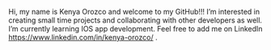 Hi, my name is Kenya Orozco and welcome to my GitHub!!! 
I’m interested in creating small time projects and collaborating with other developers as well. I’m currently learning IOS app development. Feel free to add me on LinkedIn https://www.linkedin.com/in/kenya-orozco/ . 

<!---
kenyaorozco/kenyaorozco is a ✨ special ✨ repository because its `README.md` (this file) appears on your GitHub profile.
You can click the Preview link to take a look at your changes.
--->

